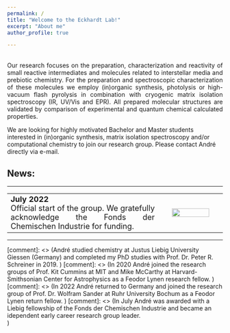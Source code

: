 ```yaml
---
permalink: /
title: "Welcome to the Eckhardt Lab!"
excerpt: "About me"
author_profile: true

---
```



<p style='text-align: justify;'> 
<br/>
Our research focuses on the preparation, characterization and reactivity of small reactive intermediates and molecules related to interstellar media and prebiotic chemistry. 
For the preparation and spectroscopic characterization of these molecules we employ (in)organic synthesis, photolysis or high-vacuum flash pyrolysis in combination with cryogenic matrix isolation spectroscopy (IR, UV/Vis and EPR). 
All prepared molecular structures are validated by comparison of experimental and quantum chemical calculated properties. 
</p>


We are looking for highly motivated Bachelor and Master students interested in (in)organic synthesis, matrix isolation spectroscopy and/or computational chemistry to join our research group. Please contact André directly via e-mail.


News:
------
___

<table>
<tr><td style="width:70%;" align="justify" valign="middle"><font size="4">
<b>July 2022</b><br/>Official start of the group. We gratefully acknowledge the Fonds der Chemischen Industrie for funding.
</font></td>
<td style="width:30%;" align="center" valign="middle"><a href="https://www.vci.de/(not-generated)/fonds/stipendien/liebig-stipendium/seiten.jsp"><img src="https://AKEckhardt.github.io/images/FCI.png" width="80%" height="auto%" align="middle"></td>
</tr></table>


___






[comment]: <> (André studied chemistry at Justus Liebig University Giessen (Germany) and completed my PhD studies with Prof. Dr. Peter R. Schreiner in 2019. )
[comment]: <> (In 2020 André joined the research groups of Prof. Kit Cummins at MIT and Mike McCarthy at Harvard-Smithsonian Center for Astrophysics as a Feodor Lynen research fellow. )
[comment]: <> (In 2022 André returned to Germany and joined the research group of Prof. Dr. Wolfram Sander at Ruhr University Bochum as a Feodor Lynen return fellow. )
[comment]: <> (In July André was awarded with a Liebig fellowship of the Fonds der Chemischen Industrie and became an idependent early career research group leader.<br/>)